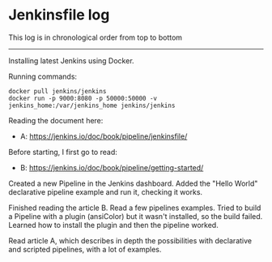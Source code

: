 # Jenkinsfile log

This log is in chronological order from top to bottom

---

Installing latest Jenkins using Docker.

Running commands:

```
docker pull jenkins/jenkins
docker run -p 9000:8080 -p 50000:50000 -v jenkins_home:/var/jenkins_home jenkins/jenkins
```

Reading the document here:

- A: https://jenkins.io/doc/book/pipeline/jenkinsfile/

Before starting, I first go to read:

- B: https://jenkins.io/doc/book/pipeline/getting-started/

Created a new Pipeline in the Jenkins dashboard. Added the "Hello World" declarative pipeline example and run it, checking it works.

Finished reading the article B. Read a few pipelines examples. Tried to build a Pipeline with a plugin (ansiColor) but it wasn't installed, so the build failed. Learned how to install the plugin and then the pipeline worked.

Read article A, which describes in depth the possibilities with declarative and scripted pipelines, with a lot of examples.
